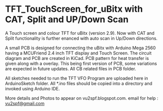 # TFT_TouchScreen_for_uBitx with CAT, Split and UP/Down Scan
A Touch screen and colour TFT for uBitx (version 2.9). Now with CAT and Split functionality is further enanced with auto scan in Up/Down directions.

A small PCB is designed for connecting the uBitx with Arduino Mega 2560 having a MCUFriend 2.4 inch TFT display and Touch Screen. The circuit diagram and PCB are created in KiCad. PCB pattern for heat transfer is given along with a overlay. This being first version of PCB, some variations are expected in future updates. All CB related files in PCB folder.

All sketches needed to run the TFT VFO Program are uploaded here in ArduinoSketch folder. All *.ino files should be copied into a directory and invoked using Arduino IDE. 

More details and Photos to appear on vu2spf.blogspot.com.
email for help : vu2spf@gmail.com
